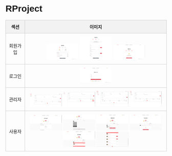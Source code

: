 # RProject
<!DOCTYPE html>
<html lang="ko">
<head>
    <meta charset="UTF-8">
    <meta name="viewport" content="width=device-width, initial-scale=1.0">
    <title>화면 구성</title>
    <style>
        body {
            font-family: Arial, sans-serif;
            margin: 20px;
        }
        table {
            width: 100%;
            border-collapse: collapse;
        }
        th, td {
            border: 1px solid #ccc;
            padding: 10px;
            text-align: center;
        }
        th {
            background-color: #f2f2f2;
        }
        img {
            width: 100px; /* 원하는 크기로 조정 */
            height: auto;
        }
    </style>
</head>
<body>
    <table>
        <thead>
            <tr>
                <th>섹션</th>
                <th>이미지</th>
            </tr>
        </thead>
        <tbody>
            <tr>
                <td>회원가입</td>
                <td>
                    <img src="https://github.com/parkhongjoon/RProject/blob/main/img/회원가입1.png" alt="회원가입1">
                    <img src="https://github.com/parkhongjoon/RProject/blob/main/img/회원가입2.png" alt="회원가입2">
                    <img src="https://github.com/parkhongjoon/RProject/blob/main/img/회원가입3.png" alt="회원가입3">
                </td>
            </tr>
            <tr>
                <td>로그인</td>
                <td>
                    <img src="https://github.com/parkhongjoon/RProject/blob/main/img/로그인1.png" alt="로그인1">
                </td>
            </tr>
            <tr>
                <td>관리자</td>
                <td>
                    <img src="https://github.com/parkhongjoon/RProject/blob/main/img/관리자1.png" alt="관리자1">
                    <img src="https://github.com/parkhongjoon/RProject/blob/main/img/관리자2.png" alt="관리자2">
                    <img src="https://github.com/parkhongjoon/RProject/blob/main/img/관리자3.png" alt="관리자3">
                    <img src="https://github.com/parkhongjoon/RProject/blob/main/img/관리자4.png" alt="관리자4">
                </td>
            </tr>
            <tr>
                <td>사용자</td>
                <td>
                    <img src="https://github.com/parkhongjoon/RProject/blob/main/img/사용자1.png" alt="사용자1">
                    <img src="https://github.com/parkhongjoon/RProject/blob/main/img/사용자2.png" alt="사용자2">
                    <img src="https://github.com/parkhongjoon/RProject/blob/main/img/사용자3.png" alt="사용자3">
                    <img src="https://github.com/parkhongjoon/RProject/blob/main/img/사용자4 예약없음.png" alt="사용자4 예약없음">
                    <img src="https://github.com/parkhongjoon/RProject/blob/main/img/사용자4 예약 유.png" alt="사용자4 예약 유">
                    <img src="https://github.com/parkhongjoon/RProject/blob/main/img/사용자4 예약 유 2.png" alt="사용자4 예약 유 2">
                </td>
            </tr>
        </tbody>
    </table>
</body>
</html>
